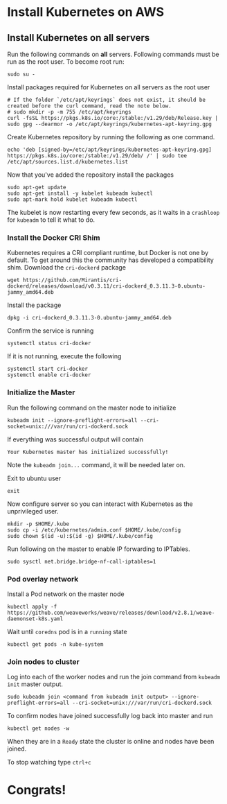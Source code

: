 # Install Kubernetes on AWS
## Install Kubernetes on all servers

Run the following commands on **all** servers.
Following commands must be run as the root user. To become root run: 
```
sudo su - 
```

Install packages required for Kubernetes on all servers as the root user
```
# If the folder `/etc/apt/keyrings` does not exist, it should be created before the curl command, read the note below.
# sudo mkdir -p -m 755 /etc/apt/keyrings
curl -fsSL https://pkgs.k8s.io/core:/stable:/v1.29/deb/Release.key | sudo gpg --dearmor -o /etc/apt/keyrings/kubernetes-apt-keyring.gpg
```

Create Kubernetes repository by running the following as one command.
```
echo 'deb [signed-by=/etc/apt/keyrings/kubernetes-apt-keyring.gpg] https://pkgs.k8s.io/core:/stable:/v1.29/deb/ /' | sudo tee /etc/apt/sources.list.d/kubernetes.list
```

Now that you've added the repository install the packages
```
sudo apt-get update
sudo apt-get install -y kubelet kubeadm kubectl
sudo apt-mark hold kubelet kubeadm kubectl
```

The kubelet is now restarting every few seconds, as it waits in a `crashloop` for `kubeadm` to tell it what to do.

### Install the Docker CRI Shim
Kubernetes requires a CRI compliant runtime, but Docker is not one by default. To get around this the community has developed a compatibility shim. 
Download the `cri-dockerd` package 
```
wget https://github.com/Mirantis/cri-dockerd/releases/download/v0.3.11/cri-dockerd_0.3.11.3-0.ubuntu-jammy_amd64.deb
```

Install the package
```
dpkg -i cri-dockerd_0.3.11.3-0.ubuntu-jammy_amd64.deb
```

Confirm the service is running 
```
systemctl status cri-docker
```

If it is not running, execute the following 
```
systemctl start cri-docker 
systemctl enable cri-docker
```


### Initialize the Master 
Run the following command on the master node to initialize 
```
kubeadm init --ignore-preflight-errors=all --cri-socket=unix:///var/run/cri-dockerd.sock
```

If everything was successful output will contain 
````
Your Kubernetes master has initialized successfully!
````

Note the `kubeadm join...` command, it will be needed later on.

Exit to ubuntu user 
```
exit
```

Now configure server so you can interact with Kubernetes as the unprivileged user. 
```
mkdir -p $HOME/.kube
sudo cp -i /etc/kubernetes/admin.conf $HOME/.kube/config
sudo chown $(id -u):$(id -g) $HOME/.kube/config
```

Run following on the master to enable IP forwarding to IPTables.
```
sudo sysctl net.bridge.bridge-nf-call-iptables=1
```

### Pod overlay network
Install a Pod network on the master node
```
kubectl apply -f https://github.com/weaveworks/weave/releases/download/v2.8.1/weave-daemonset-k8s.yaml
```

Wait until `coredns` pod is in a `running` state
```
kubectl get pods -n kube-system
```

### Join nodes to cluster 
Log into each of the worker nodes and run the join command from `kubeadm init` master output. 
```
sudo kubeadm join <command from kubeadm init output> --ignore-preflight-errors=all --cri-socket=unix:///var/run/cri-dockerd.sock
```

To confirm nodes have joined successfully log back into master and run 
```
kubectl get nodes -w
````

When they are in a `Ready` state the cluster is online and nodes have been joined. 

To stop watching type `ctrl+c`

# Congrats! 
